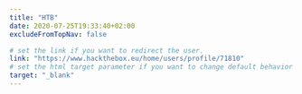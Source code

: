 ```yaml
---
title: "HTB"
date: 2020-07-25T19:33:40+02:00
excludeFromTopNav: false

# set the link if you want to redirect the user.
link: "https://www.hackthebox.eu/home/users/profile/71810"
# set the html target parameter if you want to change default behavior
target: "_blank"
---
```

